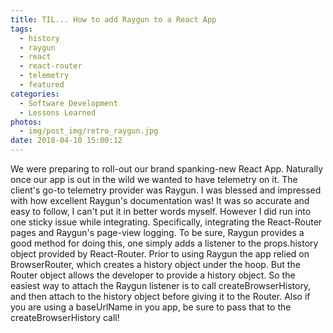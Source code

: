 ```yaml
---
title: TIL... How to add Raygun to a React App
tags:
  - history
  - raygun
  - react
  - react-router
  - telemetry
  - featured
categories:
  - Software Development
  - Lessons Learned
photos:
  - img/post_img/retro_raygun.jpg
date: 2018-04-10 15:00:12
---
```


We were preparing to roll-out our brand spanking-new React App. Naturally once our app is out in the wild we wanted to have telemetry on it. The client's go-to telemetry provider was Raygun. I was blessed and impressed with how excellent Raygun's documentation was! It was so accurate and easy to follow, I can't put it in better words myself. However I did run into one sticky issue while integrating. Specifically, integrating the React-Router pages and Raygun's page-view logging. To be sure, Raygun provides a good method for doing this, one simply adds a listener to the props.history object provided by React-Router. Prior to using Raygun the app relied on BrowserRouter, which creates a history object under the hoop. But the Router object allows the developer to provide a history object. So the easiest way to attach the Raygun listener is to call createBrowserHistory, and then attach to the history object before giving it to the Router. Also if you are using a baseUrlName in you app, be sure to pass that to the createBrowserHistory call!